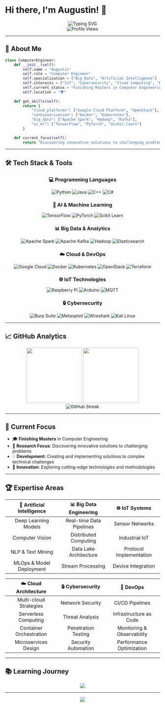 # Hi there, I'm Augustin! 👋

<div align="center">
  <img src="https://readme-typing-svg.herokuapp.com?font=Fira+Code&size=30&duration=3000&pause=1000&color=00D9FF&center=true&vCenter=true&width=600&lines=Computer+Engineer;Big+Data+%26+AI+Specialist;IoT+%26+CyberSec+Enthusiast" alt="Typing SVG" />
</div>

<div align="center">
  <img src="https://komarev.com/ghpvc/?username=augustinbesu&color=00d9ff&style=flat-square&label=Profile+Views" alt="Profile Views" />
</div>

---

## 🚀 About Me

```python
class ComputerEngineer:
    def __init__(self):
        self.name = "Augustin"
        self.role = "Computer Engineer"
        self.specialization = ["Big Data", "Artificial Intelligence"]
        self.interests = ["IoT", "Cybersecurity", "Cloud Computing", "DevOps"]
        self.current_status = "Finishing Masters in Computer Engineering"
        self.location = "🌍"
        
    def get_skills(self):
        return {
            "cloud_platforms": ["Google Cloud Platform", "OpenStack"],
            "containerization": ["Docker", "Kubernetes"],
            "big_data": ["Apache Spark", "Hadoop", "Kafka"],
            "ai_ml": ["TensorFlow", "PyTorch", "Scikit-learn"]
        }
    
    def current_focus(self):
        return "Discovering innovative solutions to challenging problems"
```

---

## 🛠️ Tech Stack & Tools

<div align="center">

### 💻 Programming Languages
![Python](https://img.shields.io/badge/Python-3776AB?style=for-the-badge&logo=python&logoColor=white)
![Java](https://img.shields.io/badge/Java-ED8B00?style=for-the-badge&logo=java&logoColor=white)
![C++](https://img.shields.io/badge/C++-00599C?style=for-the-badge&logo=c%2B%2B&logoColor=white)
![C#](https://img.shields.io/badge/C%23-239120?style=for-the-badge&logo=c-sharp&logoColor=white)

### 🤖 AI & Machine Learning
![TensorFlow](https://img.shields.io/badge/TensorFlow-FF6F00?style=for-the-badge&logo=tensorflow&logoColor=white)
![PyTorch](https://img.shields.io/badge/PyTorch-EE4C2C?style=for-the-badge&logo=pytorch&logoColor=white)
![Scikit Learn](https://img.shields.io/badge/scikit_learn-F7931E?style=for-the-badge&logo=scikit-learn&logoColor=white)

### 📊 Big Data & Analytics
![Apache Spark](https://img.shields.io/badge/Apache_Spark-FFFFFF?style=for-the-badge&logo=apachespark&logoColor=#E35A16)
![Apache Kafka](https://img.shields.io/badge/Apache_Kafka-000?style=for-the-badge&logo=apachekafka)
![Hadoop](https://img.shields.io/badge/Apache_Hadoop-66CCFF?style=for-the-badge&logo=apachehadoop&logoColor=black)
![Elasticsearch](https://img.shields.io/badge/Elasticsearch-005571?style=for-the-badge&logo=elasticsearch)

### ☁️ Cloud & DevOps
![Google Cloud](https://img.shields.io/badge/Google_Cloud-4285F4?style=for-the-badge&logo=google-cloud&logoColor=white)
![Docker](https://img.shields.io/badge/Docker-2CA5E0?style=for-the-badge&logo=docker&logoColor=white)
![Kubernetes](https://img.shields.io/badge/kubernetes-326ce5.svg?&style=for-the-badge&logo=kubernetes&logoColor=white)
![OpenStack](https://img.shields.io/badge/OpenStack-%23f01742.svg?style=for-the-badge&logo=openstack&logoColor=white)
![Terraform](https://img.shields.io/badge/Terraform-7B42BC?style=for-the-badge&logo=terraform&logoColor=white)

### 🌐 IoT Technologies
![Raspberry Pi](https://img.shields.io/badge/Raspberry%20Pi-A22846?style=for-the-badge&logo=Raspberry%20Pi&logoColor=white)
![Arduino](https://img.shields.io/badge/Arduino-00979D?style=for-the-badge&logo=Arduino&logoColor=white)
![MQTT](https://img.shields.io/badge/MQTT-660066?style=for-the-badge&logo=mqtt&logoColor=white)

### 🔒 Cybersecurity
![Burp Suite](https://img.shields.io/badge/Burp_Suite-FF6633?style=for-the-badge&logo=burpsuite&logoColor=white)
![Metasploit](https://img.shields.io/badge/Metasploit-2596CD?style=for-the-badge&logo=metasploit&logoColor=white)
![Wireshark](https://img.shields.io/badge/Wireshark-1679A7?style=for-the-badge&logo=Wireshark&logoColor=white)
![Kali Linux](https://img.shields.io/badge/Kali_Linux-557C94?style=for-the-badge&logo=kali-linux&logoColor=white)

</div>

---

## 📈 GitHub Analytics

<div align="center">
  <img height="180em" src="https://github-readme-stats.vercel.app/api?username=augustinbesu&show_icons=true&theme=tokyonight&include_all_commits=true&count_private=true"/>
  <img height="180em" src="https://github-readme-stats.vercel.app/api/top-langs/?username=augustinbesu&layout=compact&langs_count=8&theme=tokyonight"/>
</div>

<div align="center">
  <img src="https://github-readme-streak-stats.herokuapp.com/?user=augustinbesu&theme=tokyonight" alt="GitHub Streak" />
</div>

---

## 🎯 Current Focus

- 🎓 **Finishing Masters** in Computer Engineering
- 🔬 **Research Focus**: Discovering innovative solutions to challenging problems
- 💡 **Development**: Creating and implementing solutions to complex technical challenges
- 🚀 **Innovation**: Exploring cutting-edge technologies and methodologies

---

## 🏆 Expertise Areas

<div align="center">

| 🤖 **Artificial Intelligence** | 📊 **Big Data Engineering** | 🌐 **IoT Systems** |
|:---:|:---:|:---:|
| Deep Learning Models | Real-time Data Pipelines | Sensor Networks |
| Computer Vision | Distributed Computing | Industrial IoT |
| NLP & Text Mining | Data Lake Architecture | Protocol Implementation |
| MLOps & Model Deployment | Stream Processing | Device Integration |

| ☁️ **Cloud Architecture** | 🔒 **Cybersecurity** | 🚀 **DevOps** |
|:---:|:---:|:---:|
| Multi-cloud Strategies | Network Security | CI/CD Pipelines |
| Serverless Computing | Threat Analysis | Infrastructure as Code |
| Container Orchestration | Penetration Testing | Monitoring & Observability |
| Microservices Design | Security Automation | Performance Optimization |

</div>

---

## 📚 Learning Journey

<div align="center">
  <img src="https://github-readme-activity-graph.vercel.app/graph?username=augustinbesu&theme=tokyo-night&hide_border=true" />
</div>

---

<div align="center">
  <img src="https://capsule-render.vercel.app/api?type=waving&color=00d9ff&height=100&section=footer" />
</div>

